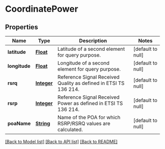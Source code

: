 # CoordinatePower
## Properties

Name | Type | Description | Notes
------------ | ------------- | ------------- | -------------
**latitude** | [**Float**](float.md) | Latitude of a second element for query purpose. | [default to null]
**longitude** | [**Float**](float.md) | Longitude of a second element for query purpose. | [default to null]
**rsrq** | [**Integer**](integer.md) | Reference Signal Received Quality as defined in ETSI TS 136 214. | [default to null]
**rsrp** | [**Integer**](integer.md) | Reference Signal Received Power as defined in ETSI TS 136 214. | [default to null]
**poaName** | [**String**](string.md) | Name of the POA for which RSRP/RSRQ values are calculated. | [default to null]

[[Back to Model list]](../README.md#documentation-for-models) [[Back to API list]](../README.md#documentation-for-api-endpoints) [[Back to README]](../README.md)

